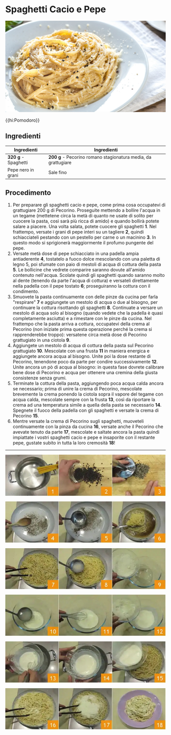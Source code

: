 # Spaghetti Cacio e Pepe

![](img/Spaghetti-Cacio-e-Pepe.jpg)

{{hi:Pomodoro}}

## Ingredienti

| Ingredienti                  | Ingredienti             |
| ---------------------------- | ----------------------- |
| **320 g** - Spaghetti | **200 g** - Pecorino romano stagionatura media, da grattugiare |
| Pepe nero in grani | Sale fino |

## Procedimento

1. Per preparare gli spaghetti cacio e pepe, come prima cosa occupatevi di grattugiare 200 g di Pecorino. Proseguite mettendo a bollire l'acqua in un tegame (mettetene circa la metà di quanto ne usate di solito per cuocere la pasta, così sarà più ricca di amido) e quando bollirà potete salare a piacere. Una volta salata, potete cuocere gli spaghetti **1**. Nel frattempo, versate i grani di pepe interi su un tagliere **2**, quindi schiacciateli pestando con un pestello per carne o un macinino **3**. In questo modo si sprigionerà maggiormente il profumo pungente del pepe.
1. Versate metà dose di pepe schiacciato in una padella ampia antiaderente **4**, tostatelo a fuoco dolce mescolando con una paletta di legno 5, poi sfumate con paio di mestoli di acqua di cottura della pasta **5**. Le bollicine che vedrete comparire saranno dovute all'amido contenuto nell'acqua. Scolate quindi gli spaghetti quando saranno molto al dente (tenendo da parte l'acqua di cottura) e versateli direttamente nella padella con il pepe tostato **6**; proseguiranno la cottura con il condimento.
1. Smuovete la pasta continuamente con delle pinze da cucina per farla "respirare" **7** e aggiungete un mestolo di acqua o due al bisogno, per continuare la cottura risottando gli spaghetti **8**. Continuate a versare un mestolo di acqua solo al bisogno (quando vedete che la padella è quasi completamente asciutta) e a rimestare con le pinze da cucina. Nel frattempo che la pasta arriva a cottura, occupatevi della crema al Pecorino (non iniziate prima questa operazione perché la crema si rapprenderebbe troppo): versatene circa metà dose di Pecorino grattugiato in una ciotola **9**.
1. Aggiungete un mestolo di acqua di cottura della pasta sul Pecorino grattugiato **10**. Mescolate con una frusta **11** in maniera energica e aggiungete ancora acqua al bisogno. Unite poi la dose restante di Pecorino, tenendone poco da parte per condire successivamente **12**. Unite ancora un pò di acqua al bisogno: in questa fase dovrete calibrare bene dose di Pecorino e acqua per ottenere una cremina della giusta consistenze senza grumi.
1. Terminate la cottura della pasta, aggiungendo poca acqua calda ancora se necessario; prima di unire la crema di Pecorino, mescolate brevemente la crema ponendo la ciotola sopra il vapore del tegame con acqua calda, mescolate sempre con la frusta **13**, così da riportare la crema ad una temperatura simile a quella della pasta se necessario **14**. Spegnete il fuoco della padella con gli spaghetti e versate la crema di Pecorino **15**.
1. Mentre versate la crema di Pecorino sugli spaghetti, muoveteli continuamente con la pinza da cucina **16**, versate anche il Pecorino che avevate tenuto da parte **17**, mescolate e saltate ancora la pasta quindi impiattate i vostri spaghetti cacio e pepe e insaporite con il restante pepe, gustate subito in tutta la loro cremosità **18**!


---

![](img/Spaghetti-Cacio-e-Pepe-01.jpg)

![](img/Spaghetti-Cacio-e-Pepe-02.jpg)

![](img/Spaghetti-Cacio-e-Pepe-03.jpg)

![](img/Spaghetti-Cacio-e-Pepe-04.jpg)

![](img/Spaghetti-Cacio-e-Pepe-05.jpg)

![](img/Spaghetti-Cacio-e-Pepe-06.jpg)
